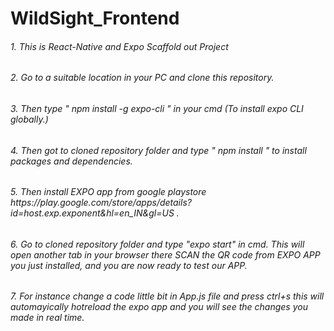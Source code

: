 # WildSight_Frontend

<h6>1. This is React-Native and Expo Scaffold out Project</h6>
<h6>2. Go to a suitable location in your PC and clone this repository.</h6>
<h6>3. Then type " npm install -g expo-cli " in your cmd  (To install expo CLI globally.)</h6>
<h6>4. Then got to cloned repository folder and type " npm install " to install packages and dependencies.</h6>
<h6>5. Then install EXPO app from google playstore https://play.google.com/store/apps/details?id=host.exp.exponent&hl=en_IN&gl=US . </h6>
<h6>6. Go to cloned repository folder and type "expo start" in cmd. This will open another tab in your browser there SCAN the QR code from EXPO APP you just  installed, and you are now ready to test our APP.</h6>
<h6>7. For instance change a code little bit in App.js file and press ctrl+s this will automayically hotreload the expo app and you will see the changes you made in real time.</h6>
